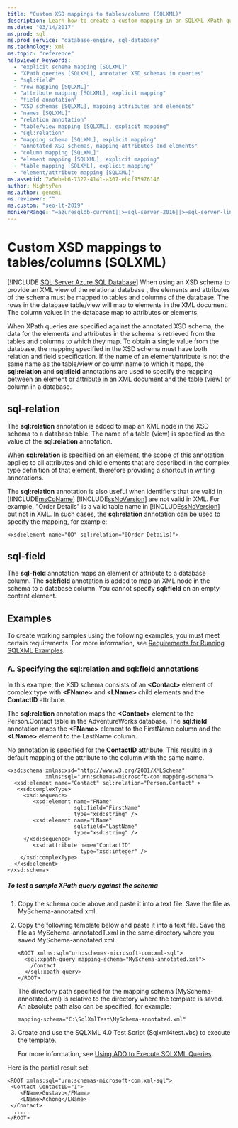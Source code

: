 ```yaml
---
title: "Custom XSD mappings to tables/columns (SQLXML)"
description: Learn how to create a custom mapping in an SQLXML XPath query between the elements and attributes of an XSD schema and the tables and columns of a relational database.
ms.date: "03/14/2017"
ms.prod: sql
ms.prod_service: "database-engine, sql-database"
ms.technology: xml
ms.topic: "reference"
helpviewer_keywords: 
  - "explicit schema mapping [SQLXML]"
  - "XPath queries [SQLXML], annotated XSD schemas in queries"
  - "sql:field"
  - "row mapping [SQLXML]"
  - "attribute mapping [SQLXML], explicit mapping"
  - "field annotation"
  - "XSD schemas [SQLXML], mapping attributes and elements"
  - "names [SQLXML]"
  - "relation annotation"
  - "table/view mapping [SQLXML], explicit mapping"
  - "sql:relation"
  - "mapping schema [SQLXML], explicit mapping"
  - "annotated XSD schemas, mapping attributes and elements"
  - "column mapping [SQLXML]"
  - "element mapping [SQLXML], explicit mapping"
  - "table mapping [SQLXML], explicit mapping"
  - "element/attribute mapping [SQLXML]"
ms.assetid: 7a5ebeb6-7322-4141-a307-ebcf95976146
author: MightyPen
ms.author: genemi
ms.reviewer: ""
ms.custom: "seo-lt-2019"
monikerRange: "=azuresqldb-current||>=sql-server-2016||>=sql-server-linux-2017||=azuresqldb-mi-current"
---
```

# Custom XSD mappings to tables/columns (SQLXML)
[!INCLUDE [SQL Server Azure SQL Database](../../includes/applies-to-version/sql-asdb.md)]
  When using an XSD schema to provide an XML view of the relational database , the elements and attributes of the schema must be mapped to tables and columns of the database. The rows in the database table/view will map to elements in the XML document. The column values in the database map to attributes or elements.  
  
 When XPath queries are specified against the annotated XSD schema, the data for the elements and attributes in the schema is retrieved from the tables and columns to which they map. To obtain a single value from the database, the mapping specified in the XSD schema must have both relation and field specification. If the name of an element/attribute is not the same name as the table/view or column name to which it maps, the **sql:relation** and **sql:field** annotations are used to specify the mapping between an element or attribute in an XML document and the table (view) or column in a database.  
  
## sql-relation  
 The **sql:relation** annotation is added to map an XML node in the XSD schema to a database table. The name of a table (view) is specified as the value of the **sql:relation** annotation.  
  
 When **sql:relation** is specified on an element, the scope of this annotation applies to all attributes and child elements that are described in the complex type definition of that element, therefore providing a shortcut in writing annotations.  
  
 The **sql:relation** annotation is also useful when identifiers that are valid in [!INCLUDE[msCoName](../../includes/msconame-md.md)] [!INCLUDE[ssNoVersion](../../includes/ssnoversion-md.md)] are not valid in XML. For example, "Order Details" is a valid table name in [!INCLUDE[ssNoVersion](../../includes/ssnoversion-md.md)] but not in XML. In such cases, the **sql:relation** annotation can be used to specify the mapping, for example:  
  
```  
<xsd:element name="OD" sql:relation="[Order Details]">  
```  
  
## sql-field  
 The **sql-field** annotation maps an element or attribute to a database column. The **sql:field** annotation is added to map an XML node in the schema to a database column. You cannot specify **sql:field** on an empty content element.  
  
## Examples  
 To create working samples using the following examples, you must meet certain requirements. For more information, see [Requirements for Running SQLXML Examples](../../relational-databases/sqlxml/requirements-for-running-sqlxml-examples.md).  
  
### A. Specifying the sql:relation and sql:field annotations  
 In this example, the XSD schema consists of an **\<Contact>** element of complex type with **\<FName>** and **\<LName>** child elements and the **ContactID** attribute.  
  
 The **sql:relation** annotation maps the **\<Contact>** element to the Person.Contact table in the AdventureWorks database. The **sql:field** annotation maps the **\<FName>** element to the FirstName column and the **\<LName>** element to the LastName column.  
  
 No annotation is specified for the **ContactID** attribute. This results in a default mapping of the attribute to the column with the same name.  
  
```  
<xsd:schema xmlns:xsd="http://www.w3.org/2001/XMLSchema"  
            xmlns:sql="urn:schemas-microsoft-com:mapping-schema">  
  <xsd:element name="Contact" sql:relation="Person.Contact" >  
   <xsd:complexType>  
     <xsd:sequence>  
        <xsd:element name="FName"  
                     sql:field="FirstName"   
                     type="xsd:string" />   
        <xsd:element name="LName"    
                     sql:field="LastName"    
                     type="xsd:string" />  
     </xsd:sequence>  
        <xsd:attribute name="ContactID"   
                       type="xsd:integer" />  
    </xsd:complexType>  
  </xsd:element>  
</xsd:schema>  
```  
  
##### To test a sample XPath query against the schema  
  
1.  Copy the schema code above and paste it into a text file. Save the file as MySchema-annotated.xml.  
  
2.  Copy the following template below and paste it into a text file. Save the file as MySchema-annotatedT.xml in the same directory where you saved MySchema-annotated.xml.  
  
    ```  
    <ROOT xmlns:sql="urn:schemas-microsoft-com:xml-sql">  
      <sql:xpath-query mapping-schema="MySchema-annotated.xml">  
        /Contact  
      </sql:xpath-query>  
    </ROOT>  
    ```  
  
     The directory path specified for the mapping schema (MySchema-annotated.xml) is relative to the directory where the template is saved. An absolute path also can be specified, for example:  
  
    ```  
    mapping-schema="C:\SqlXmlTest\MySchema-annotated.xml"  
    ```  
  
3.  Create and use the SQLXML 4.0 Test Script (Sqlxml4test.vbs) to execute the template.  
  
     For more information, see [Using ADO to Execute SQLXML Queries](../../relational-databases/sqlxml/using-ado-to-execute-sqlxml-4-0-queries.md).  
  
 Here is the partial result set:  
  
```  
<ROOT xmlns:sql="urn:schemas-microsoft-com:xml-sql">   
 <Contact ContactID="1">   
    <FName>Gustavo</FName>   
    <LName>Achong</LName>   
 </Contact>   
  .....  
</ROOT>  
```  
  
  
